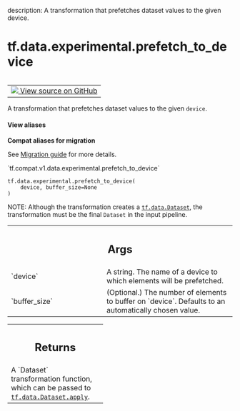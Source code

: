description: A transformation that prefetches dataset values to the given device.

<div itemscope itemtype="http://developers.google.com/ReferenceObject">
<meta itemprop="name" content="tf.data.experimental.prefetch_to_device" />
<meta itemprop="path" content="Stable" />
</div>

# tf.data.experimental.prefetch_to_device

<!-- Insert buttons and diff -->

<table class="tfo-notebook-buttons tfo-api nocontent" align="left">
<td>
  <a target="_blank" href="https://github.com/tensorflow/tensorflow/blob/r2.3/tensorflow/python/data/experimental/ops/prefetching_ops.py#L36-L56">
    <img src="https://www.tensorflow.org/images/GitHub-Mark-32px.png" />
    View source on GitHub
  </a>
</td>
</table>



A transformation that prefetches dataset values to the given `device`.

<section class="expandable">
  <h4 class="showalways">View aliases</h4>
  <p>
<b>Compat aliases for migration</b>
<p>See
<a href="https://www.tensorflow.org/guide/migrate">Migration guide</a> for
more details.</p>
<p>`tf.compat.v1.data.experimental.prefetch_to_device`</p>
</p>
</section>

<pre class="devsite-click-to-copy prettyprint lang-py tfo-signature-link">
<code>tf.data.experimental.prefetch_to_device(
    device, buffer_size=None
)
</code></pre>



<!-- Placeholder for "Used in" -->

NOTE: Although the transformation creates a <a href="../../../tf/data/Dataset.md"><code>tf.data.Dataset</code></a>, the
transformation must be the final `Dataset` in the input pipeline.

<!-- Tabular view -->
 <table class="responsive fixed orange">
<colgroup><col width="214px"><col></colgroup>
<tr><th colspan="2"><h2 class="add-link">Args</h2></th></tr>

<tr>
<td>
`device`
</td>
<td>
A string. The name of a device to which elements will be prefetched.
</td>
</tr><tr>
<td>
`buffer_size`
</td>
<td>
(Optional.) The number of elements to buffer on `device`.
Defaults to an automatically chosen value.
</td>
</tr>
</table>



<!-- Tabular view -->
 <table class="responsive fixed orange">
<colgroup><col width="214px"><col></colgroup>
<tr><th colspan="2"><h2 class="add-link">Returns</h2></th></tr>
<tr class="alt">
<td colspan="2">
A `Dataset` transformation function, which can be passed to
<a href="../../../tf/data/Dataset.md#apply"><code>tf.data.Dataset.apply</code></a>.
</td>
</tr>

</table>

